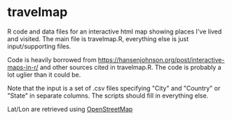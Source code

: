 # travelmap
R code and data files for an interactive html map showing places I've lived and visited. The main file is travelmap.R, everything else is just input/supporting files.

Code is heavily borrowed from https://hansenjohnson.org/post/interactive-maps-in-r/ and other sources cited in travelmap.R. The code is probably a lot uglier than it could be.

Note that the input is a set of .csv files specifying "City" and "Country" or "State" in separate columns. The scripts should fill in everything else.

Lat/Lon are retrieved using [OpenStreetMap](https://www.openstreetmap.org/)
